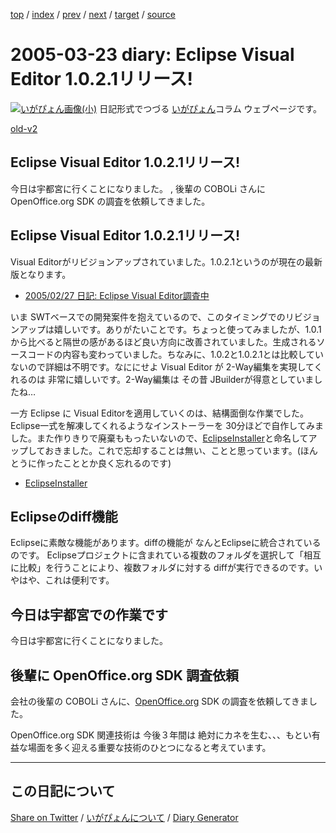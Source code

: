 [top](https://igapyon.github.io/diary/) 
 / [index](https://igapyon.github.io/diary/2005/index.html) 
 / [prev](https://igapyon.github.io/diary/2005/ig050322.html) 
 / [next](https://igapyon.github.io/diary/2005/ig050324.html) 
 / [target](https://igapyon.github.io/diary/2005/ig050323.html) 
 / [source](https://github.com/igapyon/diary/blob/gh-pages/2005/ig050323.html.src.md) 

2005-03-23 diary: Eclipse Visual Editor 1.0.2.1リリース!
=====================================================================================================
[![いがぴょん画像(小)](https://igapyon.github.io/diary/images/iga200306s.jpg "いがぴょん")](https://igapyon.github.io/diary/memo/memoigapyon.html) 日記形式でつづる [いがぴょん](https://igapyon.github.io/diary/memo/memoigapyon.html)コラム ウェブページです。

[old-v2](ig050323-orig.html)

## Eclipse Visual Editor 1.0.2.1リリース!

今日は宇都宮に行くことになりました。 , 後輩の COBOLi さんに OpenOffice.org SDK の調査を依頼してきました。


## Eclipse Visual Editor 1.0.2.1リリース!

Visual Editorがリビジョンアップされていました。1.0.2.1というのが現在の最新版となります。

* [2005/02/27 日記: Eclipse Visual Editor調査中](ig050227.html)

いま SWTベースでの開発案件を抱えているので、このタイミングでのリビジョンアップは嬉しいです。ありがたいことです。ちょっと使ってみましたが、1.0.1から比べると隔世の感があるほど良い方向に改善されていました。生成されるソースコードの内容も変わっていました。ちなみに、1.0.2と1.0.2.1とは比較していないので詳細は不明です。なににせよ Visual Editor が 2-Way編集を実現してくれるのは 非常に嬉しいです。2-Way編集は その昔 JBuilderが得意としていましたね…

一方 Eclipse に Visual Editorを適用していくのは、結構面倒な作業でした。Eclipse一式を解凍してくれるようなインストーラーを
30分ほどで自作してみました。また作りきりで廃棄ももったいないので、[EclipseInstaller](http://www.igapyon.jp/igapyon/diary/keyword/eclipseinstaller.html)と命名してアップしておきました。これで忘却することは無い、ことと思っています。(ほんとうに作ったこととか良く忘れるのです)

* [EclipseInstaller](http://www.igapyon.jp/igapyon/diary/keyword/eclipseinstaller.html)

## Eclipseのdiff機能

Eclipseに素敵な機能があります。diffの機能が なんとEclipseに統合されているのです。
Eclipseプロジェクトに含まれている複数のフォルダを選択して「相互に比較」を行うことにより、複数フォルダに対する diffが実行できるのです。いやはや、これは便利です。

## 今日は宇都宮での作業です

今日は宇都宮に行くことになりました。

## 後輩に OpenOffice.org SDK 調査依頼

会社の後輩の COBOLi さんに、[OpenOffice.org](http://ja.openoffice.org/) SDK の調査を依頼してきました。

OpenOffice.org SDK 関連技術は 今後３年間は 絶対にカネを生む、、、もとい有益な場面を多く迎える重要な技術のひとつになると考えています。

----------------------------------------------------------------------------------------------------

## この日記について

[Share on Twitter](https://twitter.com/intent/tweet?hashtags=igapyon%2Cdiary%2C%E3%81%84%E3%81%8C%E3%81%B4%E3%82%87%E3%82%93&text=Eclipse+Visual+Editor+1.0.2.1%E3%83%AA%E3%83%AA%E3%83%BC%E3%82%B9%21&url=https%3A%2F%2Figapyon.github.io%2Fdiary%2F2005%2Fig050323.html) / [いがぴょんについて](https://igapyon.github.io/diary/memo/memoigapyon.html) / [Diary Generator](https://github.com/igapyon/igapyonv3)

